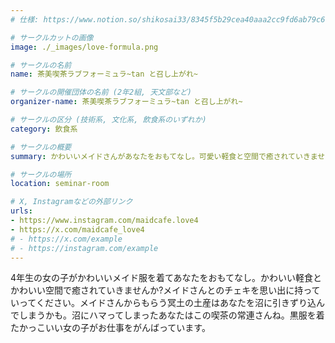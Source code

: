 ```yaml
---
# 仕様: https://www.notion.so/shikosai33/8345f5b29cea40aaa2cc9fd6ab79c6a6?pvs=4#5438a1577b604f39a67658a72f2283b8

# サークルカットの画像
image: ./_images/love-formula.png

# サークルの名前
name: 茶美喫茶ラブフォーミュラ~tan と召し上がれ~

# サークルの開催団体の名前 (2年2組, 天文部など)
organizer-name: 茶美喫茶ラブフォーミュラ~tan と召し上がれ~

# サークルの区分 (技術系, 文化系, 飲食系のいずれか)
category: 飲食系

# サークルの概要
summary: かわいいメイドさんがあなたをおもてなし。可愛い軽食と空間で癒されていきませんか?

# サークルの場所
location: seminar-room

# X, Instagramなどの外部リンク
urls:
- https://www.instagram.com/maidcafe.love4
- https://x.com/maidcafe_love4
# - https://x.com/example
# - https://instagram.com/example
---
```

<p class="text-base font-Dela text-mauve-11">
4年生の女の子がかわいいメイド服を着てあなたをおもてなし。かわいい軽食とかわいい空間で癒されていきませんか?メイドさんとのチェキを思い出に持っていってください。メイドさんからもらう冥土の土産はあなたを沼に引きずり込んでしまうかも。沼にハマってしまったあなたはこの喫茶の常連さんね。黒服を着たかっこいい女の子がお仕事をがんばっています。
</p>
